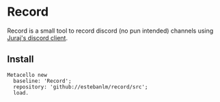 Record
===

Record is a small tool to record discord (no pun intended) channels using [Juraj's discord client](https://github.com/JurajKubelka/DiscordSt).

Install
---
```Smalltalk
Metacello new 
  baseline: 'Record';
  repository: 'github://estebanlm/record/src';
  load.
```
